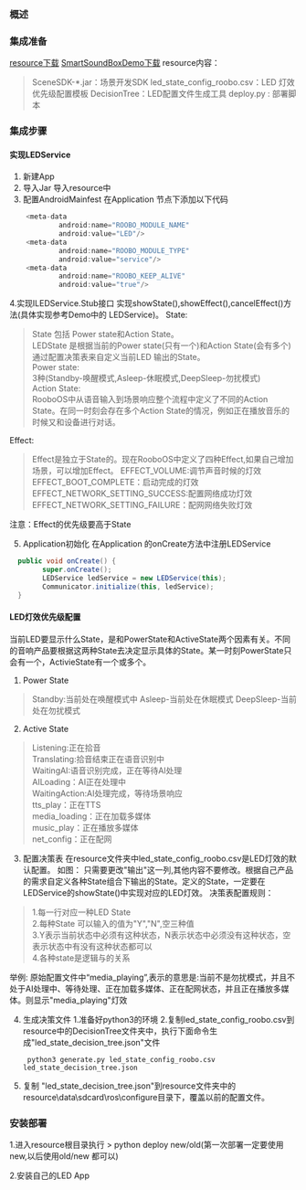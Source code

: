 ### 概述

### 集成准备
  [resource下载](https://pan.baidu.com/s/1eSCMlzG)
  [SmartSoundBoxDemo下载](https://pan.baidu.com/s/1eSCMlzG)
  resource内容：
  > SceneSDK-*.jar：场景开发SDK 
  > led_state_config_roobo.csv：LED 灯效优先级配置模板 
 > DecisionTree：LED配置文件生成工具
> deploy.py : 部署脚本

### 集成步骤
#### 实现LEDService
 1. 新建App
 2. 导入Jar
  导入resource中
 3. 配置AndroidMainfest
 在Application 节点下添加以下代码
``` java
    <meta-data
            android:name="ROOBO_MODULE_NAME"
            android:value="LED"/>
    <meta-data
            android:name="ROOBO_MODULE_TYPE"
            android:value="service"/>
    <meta-data
            android:name="ROOBO_KEEP_ALIVE"
            android:value="true"/>
```

4.实现ILEDService.Stub接口
实现showState(),showEffect(),cancelEffect()方法(具体实现参考Demo中的 LEDService)。
State:
> State 包括 Power state和Action State。  
> LEDState 是根据当前的Power state(只有一个)和Action State(会有多个)通过配置决策表来自定义当前LED 输出的State。  
> Power state:   
> 3种(Standby-唤醒模式,Asleep-休眠模式,DeepSleep-勿扰模式)  
> Action State:    
 RooboOS中从语音输入到场景响应整个流程中定义了不同的Action State。在同一时刻会存在多个Action State的情况，例如正在播放音乐的时候又和设备进行对话。

Effect:  
>Effect是独立于State的。现在RooboOS中定义了四种Effect,如果自己增加场景，可以增加Effect。 
 EFFECT_VOLUME:调节声音时候的灯效  
 EFFECT_BOOT_COMPLETE：启动完成的灯效  
 EFFECT_NETWORK_SETTING_SUCCESS:配置网络成功灯效   
EFFECT_NETWORK_SETTING_FAILURE：配网网络失败灯效  

注意：Effect的优先级要高于State

5. Application初始化
在Application 的onCreate方法中注册LEDService
```java
  public void onCreate() {
        super.onCreate();
        LEDService ledService = new LEDService(this);
        Communicator.initialize(this, ledService);
  }
```

#### LED灯效优先级配置
当前LED要显示什么State，是和PowerState和ActiveState两个因素有关。不同的音响产品要根据这两种State去决定显示具体的State。某一时刻PowerState只会有一个，ActivieState有一个或多个。

 1. Power State
 >Standby:当前处在唤醒模式中
 >Asleep-当前处在休眠模式
 >DeepSleep-当前处在勿扰模式
 
 2. Active State  
 > Listening:正在拾音  
 > Translating:拾音结束正在语音识别中  
 > WaitingAI:语音识别完成，正在等待AI处理  
 > AILoading：AI正在处理中  
 > WaitingAction:AI处理完成，等待场景响应  
 > tts_play：正在TTS  
 > media_loading：正在加载多媒体  
 > music_play：正在播放多媒体  
 > net_config：正在配网  
 
 3. 配置决策表
 在resource文件夹中led_state_config_roobo.csv是LED灯效的默认配置。
 如图：
只需要更改"输出"这一列,其他内容不要修改。根据自己产品的需求自定义各种State组合下输出的State。定义的State，一定要在LEDService的showState()中实现对应的LED灯效。
 决策表配置规则：
 > 1.每一行对应一种LED State  
 > 2.每种State 可以输入的值为"Y","N",空三种值  
 > 3.Y表示当前状态中必须有这种状态，N表示状态中必须没有这种状态，空表示状态中有没有这种状态都可以  
 > 4.各种state是逻辑与的关系  
 
 举例:
 原始配置文件中“media_playing”,表示的意思是:当前不是勿扰模式，并且不处于AI处理中、等待处理、正在加载多媒体、正在配网状态，并且正在播放多媒体。则显示"media_playing"灯效
 
 4. 生成决策文件
	 1.准备好python3的环境
	 2.复制led_state_config_roobo.csv到resource中的DecisionTree文件夹中，执行下面命令生成"led_state_decision_tree.json"文件
	 
	```
	 python3 generate.py led_state_config_roobo.csv  led_state_decision_tree.json
	```
 
 5. 复制 "led_state_decision_tree.json"到resource文件夹中的resource\data\sdcard\ros\configure目录下，覆盖以前的配置文件。

### 安装部署

1.进入resource根目录执行
	  > python deploy new/old(第一次部署一定要使用new,以后使用old/new 都可以)
	  
2.安装自己的LED App

